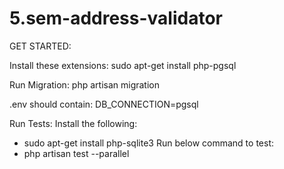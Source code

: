 # 5.sem-address-validator

GET STARTED:

Install these extensions:
sudo apt-get install php-pgsql

Run Migration:
php artisan migration

.env should contain:
DB_CONNECTION=pgsql

Run Tests:
Install the following:
- sudo apt-get install php-sqlite3 
Run below command to test:
- php artisan test --parallel
